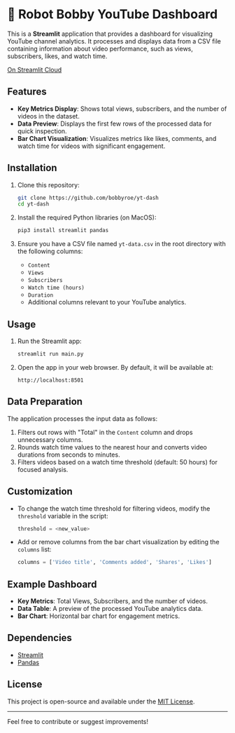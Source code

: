 # 🤖 Robot Bobby YouTube Dashboard

This is a **Streamlit** application that provides a dashboard for visualizing YouTube channel analytics. It processes and displays data from a CSV file containing information about video performance, such as views, subscribers, likes, and watch time.

[On Streamlit Cloud](https://youtube-dashboard-rb.streamlit.app/)

## Features
- **Key Metrics Display**: Shows total views, subscribers, and the number of videos in the dataset.
- **Data Preview**: Displays the first few rows of the processed data for quick inspection.
- **Bar Chart Visualization**: Visualizes metrics like likes, comments, and watch time for videos with significant engagement.

## Installation

1. Clone this repository:
   ```bash
   git clone https://github.com/bobbyroe/yt-dash
   cd yt-dash
   ```

2. Install the required Python libraries (on MacOS):
   ```bash
   pip3 install streamlit pandas
   ```

3. Ensure you have a CSV file named `yt-data.csv` in the root directory with the following columns:
   - `Content`
   - `Views`
   - `Subscribers`
   - `Watch time (hours)`
   - `Duration`
   - Additional columns relevant to your YouTube analytics.

## Usage

1. Run the Streamlit app:
   ```bash
   streamlit run main.py
   ```

2. Open the app in your web browser. By default, it will be available at:
   ```
   http://localhost:8501
   ```

## Data Preparation

The application processes the input data as follows:
1. Filters out rows with "Total" in the `Content` column and drops unnecessary columns.
2. Rounds watch time values to the nearest hour and converts video durations from seconds to minutes.
3. Filters videos based on a watch time threshold (default: 50 hours) for focused analysis.

## Customization

- To change the watch time threshold for filtering videos, modify the `threshold` variable in the script:
   ```python
   threshold = <new_value>
   ```

- Add or remove columns from the bar chart visualization by editing the `columns` list:
   ```python
   columns = ['Video title', 'Comments added', 'Shares', 'Likes']
   ```

## Example Dashboard

- **Key Metrics**: Total Views, Subscribers, and the number of videos.
- **Data Table**: A preview of the processed YouTube analytics data.
- **Bar Chart**: Horizontal bar chart for engagement metrics.

## Dependencies
- [Streamlit](https://streamlit.io/)
- [Pandas](https://pandas.pydata.org/)

## License

This project is open-source and available under the [MIT License](LICENSE).

---

Feel free to contribute or suggest improvements!